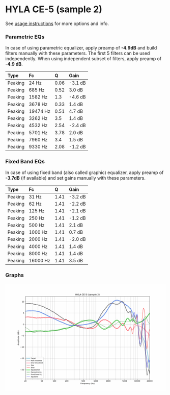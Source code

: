 # HYLA CE-5 (sample 2)
See [usage instructions](https://github.com/jaakkopasanen/AutoEq#usage) for more options and info.

### Parametric EQs
In case of using parametric equalizer, apply preamp of **-4.9dB** and build filters manually
with these parameters. The first 5 filters can be used independently.
When using independent subset of filters, apply preamp of **-4.9 dB**.

| Type    | Fc       |    Q | Gain    |
|:--------|:---------|:-----|:--------|
| Peaking | 24 Hz    | 0.06 | -3.1 dB |
| Peaking | 685 Hz   | 0.52 | 3.0 dB  |
| Peaking | 1582 Hz  | 1.3  | -4.6 dB |
| Peaking | 3678 Hz  | 0.33 | 1.4 dB  |
| Peaking | 19474 Hz | 0.51 | 4.7 dB  |
| Peaking | 3262 Hz  | 3.5  | 1.4 dB  |
| Peaking | 4532 Hz  | 2.54 | -2.4 dB |
| Peaking | 5701 Hz  | 3.78 | 2.0 dB  |
| Peaking | 7960 Hz  | 3.4  | 1.5 dB  |
| Peaking | 9330 Hz  | 2.08 | -1.2 dB |

### Fixed Band EQs
In case of using fixed band (also called graphic) equalizer, apply preamp of **-3.7dB**
(if available) and set gains manually with these parameters.

| Type    | Fc       |    Q | Gain    |
|:--------|:---------|:-----|:--------|
| Peaking | 31 Hz    | 1.41 | -3.2 dB |
| Peaking | 62 Hz    | 1.41 | -2.2 dB |
| Peaking | 125 Hz   | 1.41 | -2.1 dB |
| Peaking | 250 Hz   | 1.41 | -1.2 dB |
| Peaking | 500 Hz   | 1.41 | 2.1 dB  |
| Peaking | 1000 Hz  | 1.41 | 0.7 dB  |
| Peaking | 2000 Hz  | 1.41 | -2.0 dB |
| Peaking | 4000 Hz  | 1.41 | 1.4 dB  |
| Peaking | 8000 Hz  | 1.41 | 1.4 dB  |
| Peaking | 16000 Hz | 1.41 | 3.5 dB  |

### Graphs
![](./HYLA%20CE-5%20(sample%202).png)